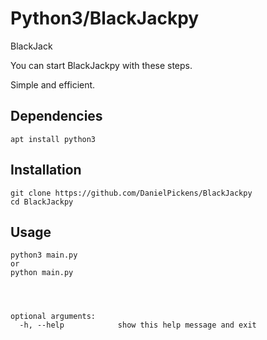 # Python3/BlackJackpy



BlackJack

You can start BlackJackpy with these steps.

Simple and efficient.

## Dependencies
```
apt install python3
```

## Installation

```
git clone https://github.com/DanielPickens/BlackJackpy 
cd BlackJackpy
```

## Usage

```
python3 main.py
or
python main.py
```
```

                          

optional arguments:
  -h, --help            show this help message and exit
  
```


